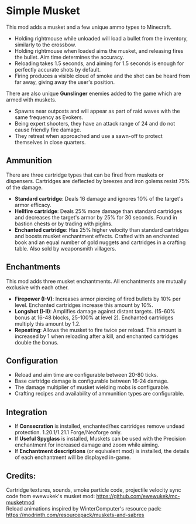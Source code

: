 # Simple Musket
This mod adds a musket and a few unique ammo types to Minecraft.
* Holding rightmouse while unloaded will load a bullet from the inventory, similarly to the crossbow.
* Holding rightmouse when loaded aims the musket, and releasing fires the bullet. Aim time determines the accuracy.
* Reloading takes 1.5 seconds, and aiming for 1.5 seconds is enough for perfectly accurate shots by default.
* Firing produces a visible cloud of smoke and the shot can be heard from far away, giving away the user's position.

There are also unique **Gunslinger** enemies added to the game which are armed with muskets.
* Spawns near outposts and will appear as part of raid waves with the same frequency as Evokers.
* Being expert shooters, they have an attack range of 24 and do not cause friendly fire damage.
* They retreat when approached and use a sawn-off to protect themselves in close quarters.

## Ammunition
There are three cartridge types that can be fired from muskets or dispensers. Cartridges are deflected by breezes and iron golems resist 75% of the damage.
* **Standard cartridge**: Deals 16 damage and ignores 10% of the target's armor efficacy.
* **Hellfire cartridge**: Deals 25% more damage than standard cartridges and decreases the target's armor by 25% for 30 seconds. Found in bastion chests or by trading with piglins.
* **Enchanted cartridge**: Has 25% higher velocity than standard cartridges and boosts musket enchantment effects. Crafted with an enchanted book and an equal number of gold nuggets and cartridges in a crafting table. Also sold by weaponsmith villagers.

## Enchantments
This mod adds three musket enchantments. All enchantments are mutually exclusive with each other.
* **Firepower (I-V)**: Increases armor piercing of fired bullets by 10% per level. Enchanted cartridges increase this amount by 10%.
* **Longshot (I-II)**: Amplifies damage against distant targets. (15-60% bonus at 16-48 blocks, 25-100% at level 2). Enchanted cartridges multiply this amount by 1.2.
* **Repeating**: Allows the musket to fire twice per reload. This amount is increased by 1 when reloading after a kill, and enchanted cartridges double the bonus.

## Configuration
* Reload and aim time are configurable between 20-80 ticks.
* Base cartridge damage is configurable between 16-24 damage.
* The damage multiplier of musket wielding mobs is configurable.
* Crafting recipes and availability of ammunition types are configurable.

## Integration
* If **Consecration** is installed, enchanted/hex cartridges remove undead protection. 1.20.1/1.21.1 Forge/Neoforge only.
* If **Useful Spyglass** is installed, Muskets can be used with the Precision enchantment for increased damage and zoom while aiming.
* If **Enchantment descriptions** (or equivalent mod) is installed, the details of each enchantment will be displayed in-game.

## Credits:
Cartridge textures, sounds, smoke particle code, projectile velocity sync code from ewewukek's musket mod: https://github.com/ewewukek/mc-musketmod<br>
Reload animations inspired by WinterComputer's resource pack: https://modrinth.com/resourcepack/muskets-and-sabres<br>